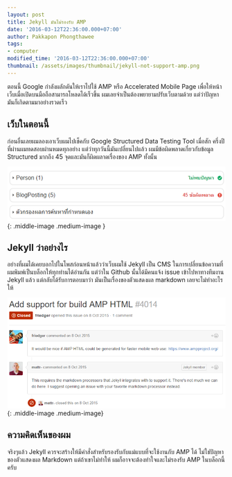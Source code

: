 ```yaml
---
layout: post
title: Jekyll มันไม่รองรับ AMP
date: '2016-03-12T22:36:00.000+07:00'
author: Pakkapon Phongthawee
tags:
- computer
modified_time: '2016-03-12T22:36:00.000+07:00'
thumbnail: /assets/images/thumbnail/jekyll-not-support-amp.png
---
```

ตอนนี้ Google กำลังผลักดันให้เราไปใช้ AMP หรือ Accelerated Mobile Page เพื่อให้หน้าเว็บเมื่อเปิดบนมือถือสามารถโหลดได้เร็วขึ้น ผมเลยจำเป็นต้องพยายามปรับเว็บตามด้วย แต่ว่าปัญหามันก็เกิดตามมาอย่างรวดเร็ว

## เว็บในตอนนี้

ก่อนอื่นเลยผมลองเอาเว็บผมไปเช็คกับ Google Structured Data Testing Tool เมื่อสัก ครึ่งปีที่ผ่านผมทดสอบผ่านหมดทุกอย่าง แต่ว่าทุกวันนี้มันเปลี่ยนไปแล้ว ผมมีข้อผิดพลาดเกี่ยวกับข้อมูล Structured มากถึง 45 จุดและมันก็ผิดผลาดเรื่องของ AMP ทั้งนั้น

![](/assets/images/post/jekyll-not-support-amp/structer-test-failed.png){: .middle-image .medium-image }

## Jekyll ว่าอย่างไร

อย่างที่ผมได้เคยบอกไปในโพสก่อนหน้าแล้วว่าเว็บผมใช้ Jekyll เป็น CMS ในการเปลี่ยนข้อความที่ผมพิมพ์เป็นบล็อกให้ทุกท่านได้อ่านกัน แต่ว่าใน Github นั้นได้มีคนแจ้ง issue เข้าไปหาทางทีมงาน Jekyll แล้ว แต่กลับได้รับการตอบมาว่า มันเป็นเรื่องของตัวแสดงผล markdown เลยจะไม่ทำอะไรให้

![](/assets/images/post/jekyll-not-support-amp/jekyll-issue.png){: .middle-image .medium-image}

## ความคิดเห็นของผม

จริงๆแล้ว Jekyll ควรจะสร้างให้มีคำสั่งสำหรับรองรับกับแม่แบบที่จะใช้งานกับ AMP ได้ ไม่ใช่ปัญหาของตัวแสดงผล Markdown แต่ถ้าเขาไม่ทำให้ ผมก็อาจจะต้องทำใจและไม่รองรับ AMP ในบล็อกนี้ครับ
